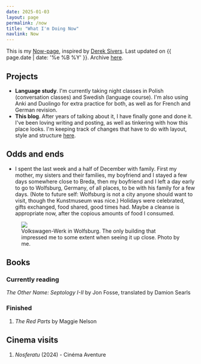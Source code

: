 ```yaml
---
date: 2025-01-03
layout: page
permalink: /now
title: "What I'm Doing Now"
navlink: Now
---
```

This is my <a href="https://nownownow.com/about" target="_blank">Now-page</a>, inspired by <a href="https://sive.rs/" target="_blank">Derek Sivers</a>. Last updated on {{ page.date | date: '%e %B %Y' }}. Archive <a href="{{site.baseurl}}/then">here</a>.

## Projects

- **Language study**. I'm currently taking night classes in Polish (conversation classes) and Swedish (language course). I'm also using Anki and Duolingo for extra practice for both, as well as for French and German revision.
- **This blog**. After years of talking about it, I have finally gone and done it. I've been loving writing and posting, as well as tinkering with how this place looks. I'm keeping track of changes that have to do with layout, style and structure [here]({{site.baseurl}}/changelog).

## Odds and ends
- I spent the last week and a half of December with family. First my mother, my sisters and their families, my boyfriend and I stayed a few days somewhere close to Breda, then my boyfriend and I left a day early to go to Wolfsburg, Germany, of all places, to be with his family for a few days. (Note to future self: Wolfsburg is not a city anyone should want to visit, though the Kunstmuseum was nice.) Holidays were celebrated, gifts exchanged, food shared, good times had. Maybe a cleanse is appropriate now, after the copious amounts of food I consumed.

<figure>
    <img src="{{site.baseurl}}/docs/assets/images/VWsmall.jpg" />
    <figcaption>Volkswagen-Werk in Wolfsburg. The only building that impressed me to some extent when seeing it up close. Photo by me.</figcaption>
</figure>

## Books

### Currently reading
*The Other Name: Septology I-II* by Jon Fosse, translated by Damion Searls

### Finished
1. *The Red Parts* by Maggie Nelson

## Cinema visits
1. *Nosferatu* (2024) - Cinéma Aventure
